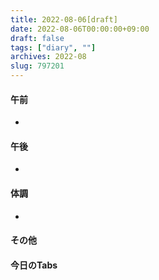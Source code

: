 ```yaml
---
title: 2022-08-06[draft]
date: 2022-08-06T00:00:00+09:00
draft: false
tags: ["diary", ""]
archives: 2022-08
slug: 797201
---
```

#### 午前
- 
#### 午後
- 
#### 体調
- 
#### その他
#### 今日のTabs